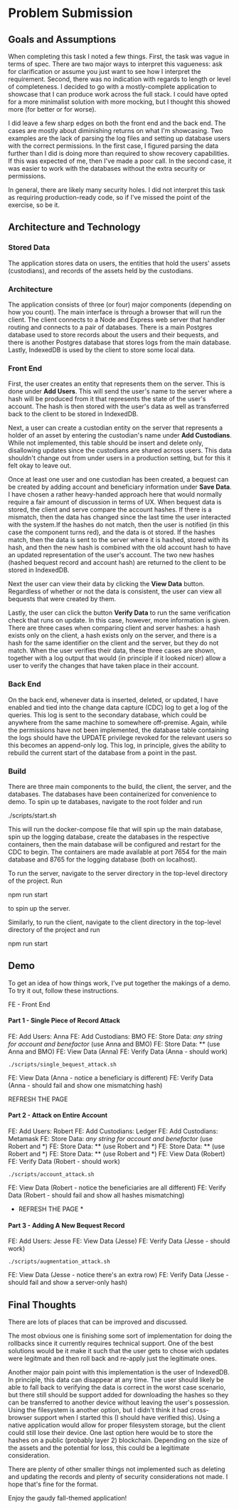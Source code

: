 # Problem Submission

## Goals and Assumptions

When completing this task I noted a few things. First, the task was vague in terms of spec. There are two major ways to interpret this vagueness: ask for clarification or assume you just want to see how I interpret the requirement. Second, there was no indication with regards to length or level of completeness. I decided to go with a mostly-complete application to showcase that I can produce work across the full stack. I could have opted for a more minimalist solution with more mocking, but I thought this showed more (for better or for worse).

I did leave a few sharp edges on both the front end and the back end. The cases are mostly about diminishing returns on what I'm showcasing. Two examples are the lack of parsing the log files and setting up database users with the correct permissions. In the first case, I figured parsing the data further than I did is doing more than required to show recovery capabilities. If this was expected of me, then I've made a poor call. In the second case, it was easier to work with the databases without the extra security or permissions.

In general, there are likely many security holes. I did not interpret this task as requiring production-ready code, so if I've missed the point of the exercise, so be it.


## Architecture and Technology

### Stored Data

The application stores data on users, the entities that hold the users' assets (custodians), and records of the assets held by the custodians.

### Architecture

The application consists of three (or four) major components (depending on how you count). The main interface is through a browser that will run the client. The client connects to a Node and Express web server that handler routing and connects to a pair of databases. There is a main Postgres database used to store records about the users and their bequests, and there is another Postgres database that stores logs from the main database. Lastly, IndexedDB is used by the client to store some local data.

### Front End

First, the user creates an entity that represents them on the server. This is done under __Add Users__. This will send the user's name to the server where a hash will be produced from it that represents the state of the user's account. The hash is then stored with the user's data as well as transferred back to the client to be stored in IndexedDB.

Next, a user can create a custodian entity on the server that represents a holder of an asset by entering the custodian's name under __Add Custodians__. While not implemented, this table should be insert and delete only, disallowing updates since the custodians are shared across users. This data shouldn't change out from under users in a production setting, but for this it felt okay to leave out.

Once at least one user and one custodian has been created, a bequest can be created by adding account and beneficiary information under __Save Data__. I have chosen a rather heavy-handed approach here that would normally require a fair amount of discussion in terms of UX. When bequest data is stored, the client and serve compare the account hashes. If there is a mismatch, then the data has changed since the last time the user interacted with the system.If the hashes do not match, then the user is notified (in this case the component turns red), and the data is ot stored. If the hashes match, then the data is sent to the server where it is hashed, stored with its hash, and then the new hash is combined with the old account hash to have an updated representation of the user's account. The two new hashes (hashed bequest record and account hash) are returned to the client to be stored in IndexedDB.

Next the user can view their data by clicking the __View Data__ button. Regardless of whether or not the data is consistent, the user can view all bequests that were created by them.

Lastly, the user can click the button __Verify Data__ to run the same verification check that runs on update. In this case, however, more information is given. There are three cases when comparing client and server hashes: a hash exists only on the client, a hash exists only on the server, and there is a hash for the same identifier on the client and the server, but they do not match. When the user verifies their data, these three cases are shown, together with a log output that would (in principle if it looked nicer) allow a user to verify the changes that have taken place in their account.

### Back End

On the back end, whenever data is inserted, deleted, or updated, I have enabled and tied into the change data capture (CDC) log to get a log of the queries. This log is sent to the secondary database, which could be anywhere from the same machine to somewhere off-premise. Again, while the permissions have not been implemented, the database table containing the logs should have the UPDATE privilege revoked for the relevant users so this becomes an append-only log. This log, in principle, gives the ability to rebuild the current start of the database from a point in the past.

### Build

There are three main components to the build, the client, the server, and the databases. The databases have been containerized for convenience to demo. To spin up te databases, navigate to the root folder and run

./scripts/start.sh

This will run the docker-compose file that will spin up the main database, spin up the logging database, create the databases in the respective containers, then the main database will be configured and restart for the CDC to begin. The containers are made available at port 7654 for the main database and 8765 for the logging database (both on localhost).

To run the server, navigate to the server directory in the top-level directory of the project. Run

npm run start

to spin up the server.

Similarly, to run the client, navigate to the client directory in the top-level directory of the project and run

npm run start

## Demo

To get an idea of how things work, I've put together the makings of a demo. To try it out, follow these instructions.

FE - Front End

#### Part 1 - Single Piece of Record Attack

FE: Add Users: Anna
FE: Add Custodians: BMO
FE: Store Data: *any string for account and benefactor* (use Anna and BMO)
FE: Store Data: ** (use Anna and BMO)
FE: View Data (Anna)
FE: Verify Data (Anna - should work)

	./scripts/single_bequest_attack.sh

FE: View Data (Anna - notice a beneficiary is different)
FE: Verify Data (Anna - should fail and show one mismatching hash)

REFRESH THE PAGE

#### Part 2 - Attack on Entire Account

FE: Add Users: Robert
FE: Add Custodians: Ledger
FE: Add Custodians: Metamask
FE: Store Data: *any string for account and benefactor* (use Robert and *)
FE: Store Data: ** (use Robert and *)
FE: Store Data: ** (use Robert and *)
FE: Store Data: ** (use Robert and *)
FE: View Data (Robert)
FE: Verify Data (Robert - should work)

	./scripts/account_attack.sh

FE: View Data (Robert - notice the beneficiaries are all different)
FE: Verify Data (Robert - should fail and show all hashes mismatching)

* REFRESH THE PAGE *

#### Part 3 - Adding A New Bequest Record

FE: Add Users: Jesse
FE: View Data (Jesse)
FE: Verify Data (Jesse - should work)

	./scripts/augmentation_attack.sh

FE: View Data (Jesse - notice there's an extra row)
FE: Verify Data (Jesse - should fail and show a server-only hash)


## Final Thoughts

There are lots of places that can be improved and discussed.

The most obvious one is finishing some sort of implementation for doing the rollbacks since it currently requires technical support. One of the best solutions would be it make it such that the user gets to chose wich updates were legitmate and then roll back and re-apply just the legitimate ones.

Another major pain point with this implementation is the user of IndexedDB. In principle, this data can disappear at any time. The user should likely be able to fall back to verifying the data is correct in the worst case scenario, but there still should be support added for downloading the hashes so they can be transferred to another device without leaving the user's possession. Using the filesystem is another option, but I didn't think it had cross-browser support when I started this (I should have verified this). Using a native application would allow for proper filesystem storage, but the client could still lose their device. One last option here would be to store the hashes on a public (probably layer 2) blockchain. Depending on the size of the assets and the potential for loss, this could be a legitimate consideration.

There are plenty of other smaller things not implemented such as deleting and updating the records and plenty of security considerations not made. I hope that's fine for the format.

Enjoy the gaudy fall-themed application!
